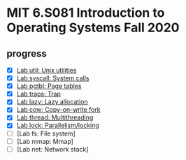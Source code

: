 # MIT 6.S081 Introduction to Operating Systems Fall 2020

## progress

- [x] [Lab util: Unix utilities](https://github.com/HersonaREAL/xv6-riscv-fall20/tree/util)
- [x] [Lab syscall: System calls](https://github.com/HersonaREAL/xv6-riscv-fall20/tree/syscall)
- [X] [Lab pgtbl: Page tables](https://github.com/HersonaREAL/xv6-riscv-fall20/tree/pgtbl)
- [X] [Lab traps: Trap](https://github.com/HersonaREAL/xv6-riscv-fall20/tree/traps)
- [x] [Lab lazy: Lazy allocation](https://github.com/HersonaREAL/xv6-riscv-fall20/tree/lazy)
- [x] [Lab cow: Copy-on-write fork](https://github.com/HersonaREAL/xv6-riscv-fall20/tree/cow)
- [x] [Lab thread: Multithreading](https://github.com/HersonaREAL/xv6-riscv-fall20/tree/thread)
- [x] [Lab lock: Parallelism/locking](https://github.com/HersonaREAL/xv6-riscv-fall20/tree/lock)
- [ ] [Lab fs: File system]
- [ ] [Lab mmap: Mmap]
- [ ] [Lab net: Network stack]
